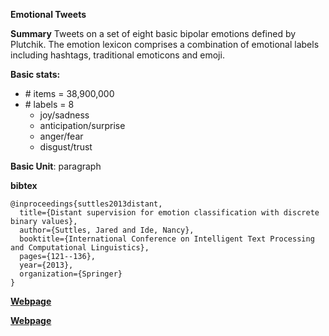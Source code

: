 **Emotional Tweets**

**Summary**
Tweets on a set of eight basic bipolar emotions defined by Plutchik. The emotion lexicon comprises a combination of emotional labels including hashtags, traditional emoticons and emoji.


**Basic stats:**

+ \# items = 38,900,000
+ \# labels = 8
    - joy/sadness
    - anticipation/surprise
    - anger/fear
    - disgust/trust

**Basic Unit**: paragraph

**bibtex**
```
@inproceedings{suttles2013distant,
  title={Distant supervision for emotion classification with discrete binary values},
  author={Suttles, Jared and Ide, Nancy},
  booktitle={International Conference on Intelligent Text Processing and Computational Linguistics},
  pages={121--136},
  year={2013},
  organization={Springer}
}
```

[**Webpage**](https://www.cs.vassar.edu/~ide/papers/cicling13.pdf)

[**Webpage**](https://www.cs.vassar.edu/~ide/Downloads/dataset_dt/)

